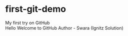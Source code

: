 # first-git-demo
My first try on GitHub
<br>
Hello Welcome to GitHub Author - Swara (Ignitz Solution)